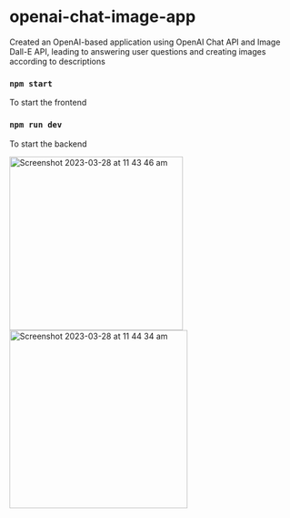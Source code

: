 # openai-chat-image-app
Created an OpenAI-based application using OpenAI Chat API and Image Dall-E API, leading to answering user questions and creating images according to descriptions 


### `npm start`
To start the frontend

### `npm run dev`
To start the backend

<img width="305" alt="Screenshot 2023-03-28 at 11 43 46 am" src="https://user-images.githubusercontent.com/112750633/228109447-06771be7-c15f-4fff-81cf-fec87d104317.png">

<img width="313" alt="Screenshot 2023-03-28 at 11 44 34 am" src="https://user-images.githubusercontent.com/112750633/228109457-088741ec-dcda-4487-b51b-45b42ce5ebfa.png">
